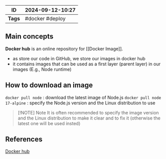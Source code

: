 
| ID       | 2024-09-12-10:27 |
| -------- | ---------------- |
| **Tags** | #docker #deploy  |
## Main concepts

**Docker hub** is an online repository for [[Docker Image]]. 
- as store our code in GitHub, we store our images in docker hub
- it contains images that can be used as a first layer (parent layer) in our images (E.g., Node runtime)
## How to download an image

`docker pull node` : download the latest image of Node.js
`docker pull node 17-alpine` : specify the Node.js version and the Linux distribution to use

> [!NOTE] Note
> It is often recommended to specify the image version and the Linux distribution to make it clear and to fix it (otherwise the latest one will be used insted)

## References
[Docker hub](https://hub.docker.com)

